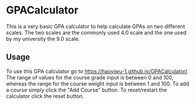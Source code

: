 # GPACalculator
This is a very basic GPA calculator to help calculate GPAs on two different scales. The two scales are the commonly used 4.0 scale and the one used by my university the 9.0 scale.
## Usage
To use this GPA calculator go to https://haoyiwu-1.github.io/GPACalculator/. The range of values for the course grade input is between 0 and 100, whereas the range for the course weight input is between 1 and 100. To add a course simply click the "Add Course" button. To reset/restart the calculator click the reset button.
